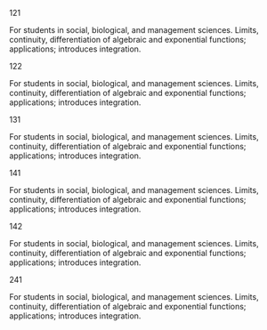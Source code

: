 121

For students in social, biological, and management sciences. Limits, continuity, differentiation of algebraic and exponential functions; applications; introduces integration.


122

For students in social, biological, and management sciences. Limits, continuity, differentiation of algebraic and exponential functions; applications; introduces integration.


131

For students in social, biological, and management sciences. Limits, continuity, differentiation of algebraic and exponential functions; applications; introduces integration.


141

For students in social, biological, and management sciences. Limits, continuity, differentiation of algebraic and exponential functions; applications; introduces integration.


142

For students in social, biological, and management sciences. Limits, continuity, differentiation of algebraic and exponential functions; applications; introduces integration.


241

For students in social, biological, and management sciences. Limits, continuity, differentiation of algebraic and exponential functions; applications; introduces integration.

